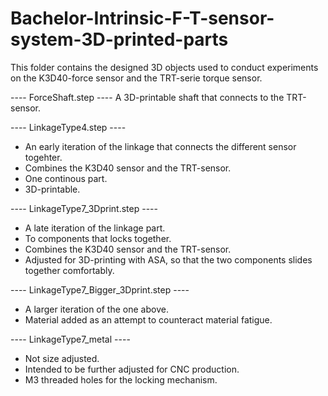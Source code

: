 # Bachelor-Intrinsic-F-T-sensor-system-3D-printed-parts

This folder contains the designed 3D objects used to conduct experiments on the K3D40-force sensor and the TRT-serie torque sensor. 

---- ForceShaft.step ----
A 3D-printable shaft that connects to the TRT-sensor.

---- LinkageType4.step ----
- An early iteration of the linkage that connects the different sensor togehter. 
- Combines the K3D40 sensor and the TRT-sensor. 
- One continous part. 
- 3D-printable.

---- LinkageType7_3Dprint.step ----
- A late iteration of the linkage part.
- To components that locks together. 
- Combines the K3D40 sensor and the TRT-sensor. 
- Adjusted for 3D-printing with ASA, so that the two components slides together comfortably.

---- LinkageType7_Bigger_3Dprint.step ----
- A larger iteration of the one above. 
- Material added as an attempt to counteract material fatigue. 

---- LinkageType7_metal ----
- Not size adjusted. 
- Intended to be further adjusted for CNC production. 
- M3 threaded holes for the locking mechanism. 

